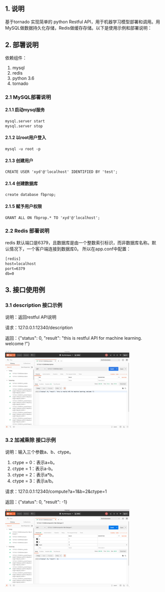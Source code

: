 ## 1. 说明
基于tornado 实现简单的 python Restful API，用于机器学习模型部署和调用。用MySQL做数据持久化存储，Redis做缓存存储。以下是使用示例和部署说明：

## 2. 部署说明
依赖组件：

1. mysql
2. redis
3. python 3.6
4. tornado

### 2.1 MySQL部署说明

#### 2.1.1 启动mysql服务
```
mysql.server start
mysql.server stop
```
#### 2.1.2 以root用户登入
```
mysql -u root -p
```
#### 2.1.3 创建用户
```
CREATE USER 'xyd'@'localhost' IDENTIFIED BY 'test';
```
#### 2.1.4 创建数据库
```
create database fbprop;
```
#### 2.1.5 赋予用户权限
```
GRANT ALL ON fbprop.* TO 'xyd'@'localhost';
```

### 2.2 Redis 部署说明
redis 默认端口是6379，且数据库是由一个整数索引标识，而非数据库名称。默认情况下，一个客户端连接到数据库0。
所以在app.conf中配置：
```
[redis]
host=localhost
port=6379
db=0
```

## 3. 接口使用例

### 3.1 description 接口示例
说明：返回restful API说明

请求：127.0.0.1:12340/description

返回：{"status": 0, "result": "this is restful API for machine learning. welcome !"}

<div align=centre><img width="80%" height="80%" src="https://github.com/caserwin/SimpleRestfulML/raw/master/pic/restfulAPI_1.png"/></div>

### 3.2 加减乘除 接口示例
说明：输入三个参数a、b、ctype。

1. ctype = 0：表示a+b。
2. ctype = 1：表示a-b。
3. ctype = 2：表示a*b。
4. ctype = 3：表示a/b。

请求：127.0.0.1:12340/compute?a=1&b=2&ctype=1

返回：{"status": 0, "result": -1}

<div align=centre><img width="80%" height="80%" src="https://github.com/caserwin/SimpleRestfulML/raw/master/pic/restfulAPI_2.png"/></div>

